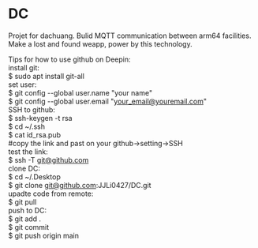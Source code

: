 # DC
Projet for dachuang. Bulid MQTT communication between arm64  facilities. Make a lost and found weapp, power by this technology.  

Tips for how to use github on Deepin:  
install git:  
$ sudo apt install git-all  
set user:  
$ git config --global user.name "your name"  
$ git config --global user.email "your_email@youremail.com"  
SSH to github:  
$ ssh-keygen -t rsa  
$ cd ~/.ssh  
$ cat id_rsa.pub  
#copy the link and past on your github->setting->SSH  
test the link:  
$ ssh -T git@github.com  
clone DC:  
$ cd ~/.Desktop  
$ git clone git@github.com:JJLi0427/DC.git  
upadte code from remote:  
$ git pull  
push to DC:  
$ git add .  
$ git commit  
$ git push origin main

